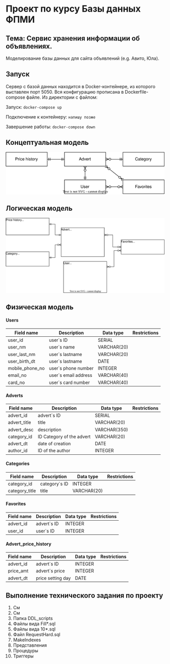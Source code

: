 # Проект по курсу Базы данных ФПМИ

## Тема: Сервис хранения информации об объявлениях.

Моделирование базы данных для сайта объявлений (e.g. Авито, Юла).

## Запуск

Сервер с базой данных находится в Docker-контейнере, из которого выставлен порт 5050. Вся конфигурацию прописана в
Dockerfile-compose файле. Из директории с файлом:

Запуск: ``docker-compose up ``

Подключение к контейнеру: ``напишу позже``

Завершение работы: `` docker-compose down ``

## Концептуальная модель
![](./pic/concept_model.drawio.svg)
## Логическая модель
![](./pic/logic_model.drawio.svg)
## Физическая модель
#### Users
| Field name | Description | Data type | Restrictions |
|---|---|---|---| 
| user_id | user`s ID | SERIAL |  |
| user_nm |  user`s name | VARCHAR(20) |  |
| user_last_nm | user`s lastname | VARCHAR(20) | |
| user_birth_dt | user`s lastname | DATE | |
| mobile_phone_no | user`s phone number | INTEGER | |
| email_no | user`s email address |  VARCHAR(40) | |
| card_no | user`s card number |  VARCHAR(40) | |

#### Adverts
| Field name | Description | Data type | Restrictions |
|---|---|---|---| 
| advert_id | advert`s ID | SERIAL | |
| advert_title | title | VARCHAR(20) | |
| advert_desc | description  | VARCHAR(350) | |
| category_id | ID Category of the advert  | VARCHAR(20) | |
| advert_dt | date of creation | DATE |
| author_id | ID of the author | INTEGER | |

#### Categories
| Field name | Description | Data type | Restrictions |
|---|---|---|---| 
| category_id | category`s ID | INTEGER | |
| category_title | title | VARCHAR(20) | |

#### Favorites
| Field name | Description | Data type | Restrictions |
|---|---|---|---| 
| advert_id | advert`s ID | INTEGER | |
| user_id | user`s ID | INTEGER |  |

#### Advert_price_history
| Field name | Description | Data type | Restrictions |
|---|---|---|---| 
| advert_id | advert`s ID | INTEGER | |
| price_amt | advert`s price | INTEGER | |
| advert_dt | price setting day | DATE | |

## Выполнение технического задания по проекту

1. См 
2. См
3. Папка DDL_scripts
4. Файлы вида Fill*.sql
5. Файлы вида 10*.sql
6. Файл RequestHard.sql
7. MakeIndexes
8. Представления
9. Процедуры
10. Триггеры
